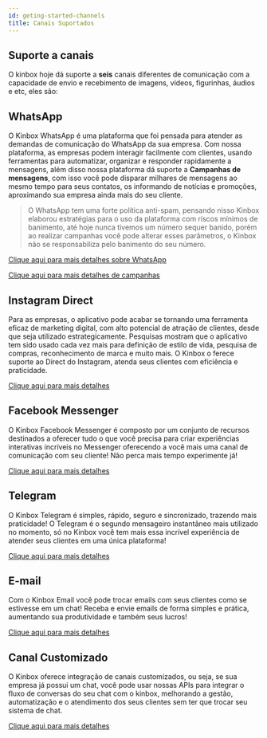 ```yaml
---
id: geting-started-channels
title: Canais Suportados
---
```


## Suporte a canais

O kinbox hoje dá suporte a **seis** canais diferentes de comunicação com a capacidade de envio e recebimento de imagens, vídeos, figurinhas, áudios e etc, eles são:

## WhatsApp

O Kinbox WhatsApp é uma plataforma que foi pensada para atender as demandas de comunicação do WhatsApp da sua empresa. Com nossa plataforma, as empresas podem interagir facilmente com clientes, usando ferramentas para automatizar, organizar e responder rapidamente a mensagens, além disso nossa plataforma dá suporte a **Campanhas de mensagens**, com isso você pode disparar milhares de mensagens ao mesmo tempo para seus contatos, os informando de notícias e promoções, aproximando sua empresa ainda mais do seu cliente.

> O WhatsApp tem uma forte política anti-spam, pensando nisso Kinbox elaborou estratégias para o uso da plataforma com ríscos mínimos de banimento, até hoje nunca tivemos um número sequer banido, porém ao realizar campanhas você pode alterar esses parâmetros, o Kinbox não se responsabiliza pelo banimento do seu número.

[Clique aqui para mais detalhes sobre WhatsApp](/docs/guides/add-channel-whatsapp)

[Clique aqui para mais detalhes de campanhas](/docs/guides/create-campain)

## Instagram Direct

Para as empresas, o aplicativo pode acabar se tornando uma ferramenta eficaz de marketing digital, com alto potencial de atração de clientes, desde que seja utilizado estrategicamente. Pesquisas mostram que o aplicativo tem sido usado cada vez mais para definição de estilo de vida, pesquisa de compras, reconhecimento de marca e muito mais. O Kinbox o ferece suporte ao Direct do Instagram, atenda seus clientes com eficiência e praticidade.

[Clique aqui para mais detalhes](/docs/guides/add-channel-instagram)

## Facebook Messenger

O Kinbox Facebook Messenger é composto por um conjunto de recursos destinados a oferecer tudo o que você precisa para criar experiências interativas incríveis no Messenger oferecendo a você mais uma canal de comunicação com seu cliente! Não perca mais tempo experimente já!

[Clique aqui para mais detalhes](/docs/guides/add-channel-facebook)

## Telegram

O Kinbox Telegram é simples, rápido, seguro e sincronizado, trazendo mais praticidade! O Telegram é o segundo mensageiro instantâneo mais utilizado no momento, só no Kinbox você tem mais essa incrível experiência de atender seus clientes em uma única plataforma!

[Clique aqui para mais detalhes](/docs/guides/add-channel-telegram)

## E-mail

Com o Kinbox Email você pode trocar emails com seus clientes como se estivesse em um chat! Receba e envie emails de forma simples e prática, aumentando sua produtividade e também seus lucros!

[Clique aqui para mais detalhes](/docs/guides/add-channel-email)

## Canal Customizado

O Kinbox oferece integração de canais customizados, ou seja, se sua empresa já possui um chat, você pode usar nossas APIs para integrar o fluxo de conversas do seu chat com o kinbox, melhorando a gestão, automatização e o atendimento dos seus clientes sem ter que trocar seu sistema de chat.

[Clique aqui para mais detalhes](/docs/guides/add-channel-custom)

